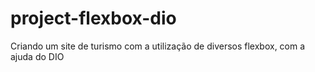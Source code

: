 # project-flexbox-dio
Criando um site de turismo com a utilização de diversos flexbox, com a ajuda do DIO
